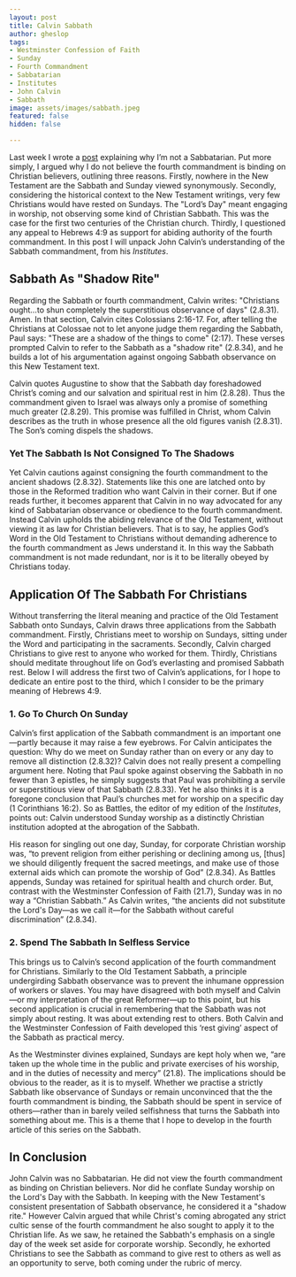 ```yaml
---
layout: post
title: Calvin Sabbath
author: gheslop
tags:
- Westminster Confession of Faith
- Sunday
- Fourth Commandment
- Sabbatarian
- Institutes
- John Calvin
- Sabbath
image: assets/images/sabbath.jpeg
featured: false
hidden: false

---
```

Last week I wrote a [post](https://rekindle.co.za/content/2021-02-04-sabbath "Should Christians Observe The Sabbath?") explaining why I’m not a Sabbatarian. Put more simply, I argued why I do not believe the fourth commandment is binding on Christian believers, outlining three reasons. Firstly, nowhere in the New Testament are the Sabbath and Sunday viewed synonymously. Secondly, considering the historical context to the New Testament writings, very few Christians would have rested on Sundays. The "Lord’s Day" meant engaging in worship, not observing some kind of Christian Sabbath. This was the case for the first two centuries of the Christian church. Thirdly, I questioned any appeal to Hebrews 4:9 as support for abiding authority of the fourth commandment. In this post I will unpack John Calvin’s understanding of the Sabbath commandment, from his _Institutes_.

## Sabbath As "Shadow Rite"

Regarding the Sabbath or fourth commandment, Calvin writes: "Christians ought…to shun completely the superstitious observance of days" (2.8.31). Amen. In that section, Calvin cites Colossians 2:16-17. For, after telling the Christians at Colossae not to let anyone judge them regarding the Sabbath, Paul says: "These are a shadow of the things to come" (2:17). These verses prompted Calvin to refer to the Sabbath as a "shadow rite" (2.8.34), and he builds a lot of his argumentation against ongoing Sabbath observance on this New Testament text.

Calvin quotes Augustine to show that the Sabbath day foreshadowed Christ’s coming and our salvation and spiritual rest in him (2.8.28). Thus the commandment given to Israel was always only a promise of something much greater (2.8.29). This promise was fulfilled in Christ, whom Calvin describes as the truth in whose presence all the old figures vanish (2.8.31). The Son’s coming dispels the shadows.

### Yet The Sabbath Is Not Consigned To The Shadows

Yet Calvin cautions against consigning the fourth commandment to the ancient shadows (2.8.32). Statements like this one are latched onto by those in the Reformed tradition who want Calvin in their corner. But if one reads further, it becomes apparent that Calvin in no way advocated for any kind of Sabbatarian observance or obedience to the fourth commandment. Instead Calvin upholds the abiding relevance of the Old Testament, without viewing it as law for Christian believers. That is to say, he applies God’s Word in the Old Testament to Christians without demanding adherence to the fourth commandment as Jews understand it. In this way the Sabbath commandment is not made redundant, nor is it to be literally obeyed by Christians today.

## Application Of The Sabbath For Christians

Without transferring the literal meaning and practice of the Old Testament Sabbath onto Sundays, Calvin draws three applications from the Sabbath commandment. Firstly, Christians meet to worship on Sundays, sitting under the Word and participating in the sacraments. Secondly, Calvin charged Christians to give rest to anyone who worked for them. Thirdly, Christians should meditate throughout life on God’s everlasting and promised Sabbath rest. Below I will address the first two of Calvin’s applications, for I hope to dedicate an entire post to the third, which I consider to be the primary meaning of Hebrews 4:9.

### 1. Go To Church On Sunday

Calvin’s first application of the Sabbath commandment is an important one—partly because it may raise a few eyebrows. For Calvin anticipates the question: Why do we meet on Sunday rather than on every or any day to remove all distinction (2.8.32)? Calvin does not really present a compelling argument here. Noting that Paul spoke against observing the Sabbath in no fewer than 3 epistles, he simply suggests that Paul was prohibiting a servile or superstitious view of that Sabbath (2.8.33). Yet he also thinks it is a foregone conclusion that Paul’s churches met for worship on a specific day (1 Corinthians 16:2). So as Battles, the editor of my edition of the _Institutes_, points out: Calvin understood Sunday worship as a distinctly Christian institution adopted at the abrogation of the Sabbath.

His reason for singling out one day, Sunday, for corporate Christian worship was, “to prevent religion from either perishing or declining among us, \[thus\] we should diligently frequent the sacred meetings, and make use of those external aids which can promote the worship of God” (2.8.34). As Battles appends, Sunday was retained for spiritual health and church order. But, contrast with the Westminster Confession of Faith (21.7), Sunday was in no way a “Christian Sabbath.” As Calvin writes, “the ancients did not substitute the Lord's Day—as we call it—for the Sabbath without careful discrimination” (2.8.34).

### 2. Spend The Sabbath In Selfless Service

This brings us to Calvin’s second application of the fourth commandment for Christians. Similarly to the Old Testament Sabbath, a principle undergirding Sabbath observance was to prevent the inhumane oppression of workers or slaves. You may have disagreed with both myself and Calvin—or my interpretation of the great Reformer—up to this point, but his second application is crucial in remembering that the Sabbath was not simply about resting. It was about extending rest to others. Both Calvin and the Westminster Confession of Faith developed this ‘rest giving’ aspect of the Sabbath as practical mercy.

As the Westminster divines explained, Sundays are kept holy when we, “are taken up the whole time in the public and private exercises of his worship, and in the duties of necessity and mercy” (21.8). The implications should be obvious to the reader, as it is to myself. Whether we practise a strictly Sabbath like observance of Sundays or remain unconvinced that the the fourth commandment is binding, the Sabbath should be spent in service of others—rather than in barely veiled selfishness that turns the Sabbath into something about me. This is a theme that I hope to develop in the fourth article of this series on the Sabbath.

## In Conclusion

John Calvin was no Sabbatarian. He did not view the fourth commandment as binding on Christian believers. Nor did he conflate Sunday worship on the Lord's Day with the Sabbath. In keeping with the New Testament's consistent presentation of Sabbath observance, he considered it a "shadow rite." However Calvin argued that while Christ's coming abrogated any strict cultic sense of the fourth commandment he also sought to apply it to the Christian life. As we saw, he retained the Sabbath's emphasis on a single day of the week set aside for corporate worship. Secondly, he exhorted Christians to see the Sabbath as command to give rest to others as well as an opportunity to serve, both coming under the rubric of mercy.